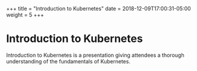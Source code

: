 +++
title = "Introduction to Kubernetes"
date = 2018-12-09T17:00:31-05:00
weight = 5
+++

# Introduction to Kubernetes


Introduction to Kubernetes is a presentation giving attendees a thorough understanding of the fundamentals of Kubernetes.

